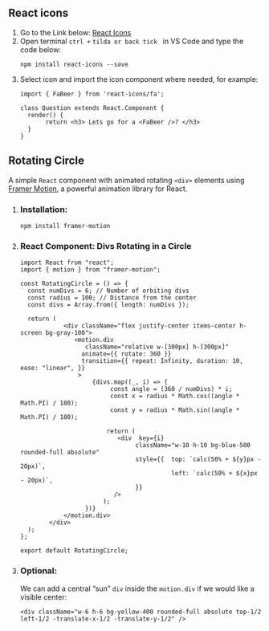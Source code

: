 ## React icons
1. Go to the Link below:
   [React Icons](https://react-icons.github.io/react-icons/)
2. Open terminal ` ctrl + ` `tilda or back tick ` in VS Code and type the code below:
   ```
   npm install react-icons --save
   ```
3. Select icon and import the icon component where needed, for example:
   ```
   import { FaBeer } from 'react-icons/fa';

   class Question extends React.Component {
     render() {
          return <h3> Lets go for a <FaBeer />? </h3>
     }
   }
   ```
## Rotating Circle
A simple `React` component with animated rotating `<div>` elements using [Framer Motion](https://motion.dev/docs/react-motion-component), a powerful animation library for React.
1. ### Installation:
   ```
   npm install framer-motion
   ```
2. ### React Component: Divs Rotating in a Circle
   
   ```
   import React from "react";
   import { motion } from "framer-motion";

   const RotatingCircle = () => {
     const numDivs = 6; // Number of orbiting divs
     const radius = 100; // Distance from the center
     const divs = Array.from({ length: numDivs });

     return (
               <div className="flex justify-center items-center h-screen bg-gray-100">
                  <motion.div
                     className="relative w-[300px] h-[300px]"
                    animate={{ rotate: 360 }}
                    transition={{ repeat: Infinity, duration: 10, ease: "linear", }}
                   >
                       {divs.map((_, i) => {
                            const angle = (360 / numDivs) * i;
                            const x = radius * Math.cos((angle * Math.PI) / 180);
                            const y = radius * Math.sin((angle * Math.PI) / 180);
            
                           return (
                              <div  key={i}
                                   className="w-10 h-10 bg-blue-500 rounded-full absolute"
                                   style={{  top: `calc(50% + ${y}px - 20px)`,
                                             left: `calc(50% + ${x}px - 20px)`,
                                   }}
                             />
                          );
                     })}
               </motion.div>
           </div>
     );
   };

   export default RotatingCircle;

   ```
3. ### Optional:
   We can add a central “sun” `div` inside the `motion.div` if we would like a visible center:
   ```
   <div className="w-6 h-6 bg-yellow-400 rounded-full absolute top-1/2 left-1/2 -translate-x-1/2 -translate-y-1/2" />

   ```

